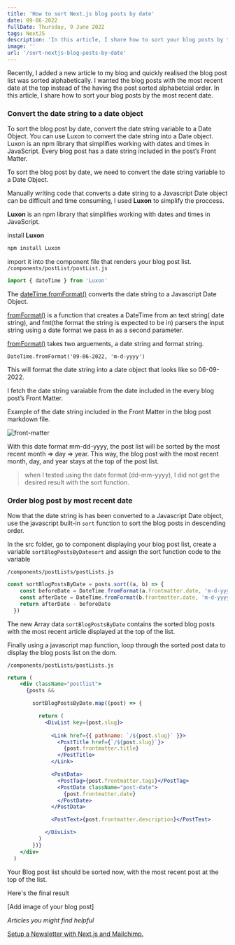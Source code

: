 ```yaml
---
title: 'How to sort Next.js blog posts by date'
date: 09-06-2022
fullDate: Thursday, 9 June 2022
tags: NextJS
description: 'In this article, I share how to sort your blog posts by the most recent date'
image: ''
url: '/sort-nextjs-blog-posts-by-date'
---
```


Recently, I added a new article to my blog and quickly realised the blog post list was sorted alphabetically. I wanted the blog posts with the most recent date at the top instead of the having the post sorted alphabetcial order. In this article, I share how to sort your blog posts by the most recent date.

### Convert the date string to a date object

To sort the blog post by date, convert the date string variable to a Date Object.
You can use Luxon to convert the date string into a Date object. Luxon is an npm library that simplifies working with dates and times in JavaScript.
Every blog post has a date string included in the post’s Front Matter.

To sort the blog post by date, we need to convert the date string variable to a Date Object.

Manually writing code that converts a date string to a Javascript Date object can be difficult and time consuming, I used **Luxon** to simplify the proccess.

**Luxon** is an npm library that simplifies working with dates and times in JavaScript.

install **Luxon** 

```jsx
npm install Luxon
```

import it into the component file that renders your blog post list.
`/components/postList/postList.js`
```jsx
import { dateTime } from 'Luxon'
```

The [dateTime.fromFormat()](https://moment.github.io/luxon/api-docs/index.html#datetimefromformat) converts the date string to a Javascript Date Object.

[fromFormat()](https://moment.github.io/luxon/api-docs/index.html#datetimefromformat) is a function that creates a DateTime  from an text string( date string), and fmt(the format the string is expected to be in) parsers the input string using a date format we pass in as a second parameter.

[fromFormat()](https://moment.github.io/luxon/api-docs/index.html#datetimefromformat) takes two arguements, a date string and format string.

```
DateTime.fromFormat('09-06-2022, 'm-d-yyyy')
```
This will format the date string into a date object that looks like so 06-09-2022.

I fetch the date string varaiable from the date included in the every blog post’s Front Matter.

Example of the date string included in the Front Matter in the blog post markdown file.

![front-matter](/posts-images/front-matter-date.png)


With this date format mm-dd-yyyy, the post list  will be sorted by the most recent month => day =>  year. This way, the blog post with the most recent month, day, and year stays at the top of the post list.

> when I tested using the date format (dd-mm-yyyy), I did not get the desired result with the sort function.

### Order blog post by most recent date

Now that the date string is has been converted to a Javascript Date object, use the javascript built-in `sort` function to sort the blog posts in descending order.

In the src folder, go to component displaying your blog post list, create a variable `sortBlogPostsByDatesort` and assign the sort function code to the variable

`/components/postLists/postLists.js`
```jsx
const sortBlogPostsByDate = posts.sort((a, b) => {
    const beforeDate = DateTime.fromFormat(a.frontmatter.date, 'm-d-yyyy')
    const afterDate = DateTime.fromFormat(b.frontmatter.date, 'm-d-yyyy')
    return afterDate - beforeDate
  })
```

The new Array data `sortBlogPostsByDate` contains the sorted blog posts with the most recent article displayed at the top of the list.

Finally using a javascript map function, loop through the sorted post data to display the blog posts list on the dom.

`/components/postLists/postLists.js`
```jsx
return (
    <div className="postlist">
      {posts &&

        sortBlogPostsByDate.map((post) => {

          return (
            <DivList key={post.slug}>
            
              <Link href={{ pathname: `/${post.slug}` }}>
                <PostTitle href={`/${post.slug}`}>
                  {post.frontmatter.title}
                </PostTitle>
              </Link>

              <PostData>
                <PostTag>{post.frontmatter.tags}</PostTag>
                <PostDate className="post-date">
                  {post.frontmatter.date}
                </PostDate>
              </PostData>

              <PostText>{post.frontmatter.description}</PostText>

            </DivList>
          )
        })}
    </div>
  )
  ```


Your Blog post list should be sorted now, with the most recent post at the top of the list.

Here's the final result

[Add image of your blog post]

*Articles you might find helpful*

[Setup a Newsletter with Next.js and Mailchimp.](https://www.agirl.codes/setup-newsletter-mailchimp-nextjs)